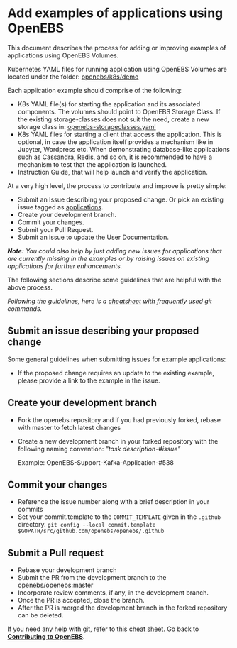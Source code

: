 # Add examples of applications using OpenEBS

This document describes the process for adding or improving examples of applications using OpenEBS Volumes.

Kubernetes YAML files for running application using OpenEBS Volumes are located under the folder: [openebs/k8s/demo](https://github.com/openebs/openebs/tree/master/k8s/demo)

Each application example should comprise of the following:
- K8s YAML file(s) for starting the application and its associated components. The volumes should point to OpenEBS Storage Class. If the existing storage-classes does not suit the need, create a new storage class in: [openebs-storageclasses.yaml](../k8s/openebs-storageclasses.yaml) 
- K8s YAML files for starting a client that access the application. This is optional, in case the application itself provides a mechanism like in Jupyter, Wordpress etc. When demonstrating database-like applications such as Cassandra, Redis, and so on, it is recommended to have a mechanism to test that the application is launched. 
- Instruction Guide, that will help launch and verify the application.

At a very high level, the process to contribute and improve is pretty simple:
- Submit an Issue describing your proposed change. Or pick an existing issue tagged as [applications](https://github.com/openebs/openebs/labels/application).
- Create your development branch.
- Commit your changes.
- Submit your Pull Request.
- Submit an issue to update the User Documentation.

***Note:** You could also help by just adding new issues for applications that are currently missing in the examples or by raising issues on existing applications for further enhancements.*

The following sections describe some guidelines that are helpful with the above process. 

*Following the guidelines, here is a [cheatsheet](./git-cheatsheet.md) with frequently used git commands.*

## Submit an issue describing your proposed change

Some general guidelines when submitting issues for example applications:
- If the proposed change requires an update to the existing example, please provide a link to the example in the issue. 

## Create your development branch

- Fork the openebs repository and if you had previously forked, rebase with master to fetch latest changes
- Create a new development branch in your forked repository with the following naming convention: *"task description-#issue"*

  Example:
     OpenEBS-Support-Kafka-Application-#538

## Commit your changes
- Reference the issue number along with a brief description in your commits
- Set your commit.template to the `COMMIT_TEMPLATE` given in the `.github` directory.
  `git config --local commit.template $GOPATH/src/github.com/openebs/openebs/.github`

## Submit a Pull request
- Rebase your development branch 
- Submit the PR from the development branch to the openebs/openebs:master
- Incorporate review comments, if any, in the development branch. 
- Once the PR is accepted, close the branch.
- After the PR is merged the development branch in the forked repository can be deleted.

If you need any help with git, refer to this [cheat sheet](./git-cheatsheet.md).
Go back to [**Contributing to OpenEBS**](../CONTRIBUTING.md).
